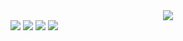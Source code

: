 <center><img src="https://media.discordapp.net/attachments/774290264764055582/898463519933071381/1634280787072.png"></center>
<a href="https://discord.gg/zqySsESftt"><img src="https://img.shields.io/badge/discord-invite-5865f2?style=for-the-badge&logo=discord&logoColor=white"></a> <img src="https://img.shields.io/badge/version-1.0.0-05122A?style=for-the-badge"> <img src="https://img.shields.io/github/issues/RileCraft/Discord-StarBoard.svg?style=for-the-badge"> <img src="https://img.shields.io/github/forks/RileCraft/Discord-StarBoard.svg?style=for-the-badge">